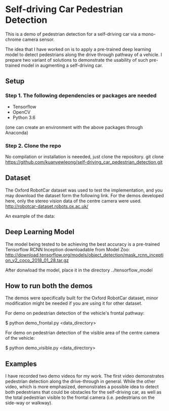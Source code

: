 # Self-driving Car Pedestrian Detection
This is a demo of pedestrian detection for a self-driving car via a mono-chrome camera sensor. 

The idea that I have worked on is to apply a pre-trained deep learning model to detect pedestrians along the drive through pathway of a vehicle. I prepare two variant of solutions to demonstrate the usability of such pre-trained model in augmenting a self-driving car.


## Setup
### Step 1. The following dependencies or packages are needed
- Tensorflow
- OpenCV
- Python 3.6 

(one can create an environment with the above packages through Anaconda)

### Step 2. Clone the repo
No compilation or installation is neeeded, just clone the repository.
git clone https://github.com/kuanyewleong/self-driving_car_pedestrian_detection.git


## Dataset
The Oxford RobotCar dataset was used to test the implementation, and you may download the dataset form the following link. For the demos developed here, only the stereo vision data of the centre camera were used.
http://robotcar-dataset.robots.ox.ac.uk/

An example of the data:



## Deep Learning Model
The model being tested to be achieving the best accuracy is a pre-trained Tensorflow RCNN Inception downloadable from Model Zoo: http://download.tensorflow.org/models/object_detection/mask_rcnn_inception_v2_coco_2018_01_28.tar.gz

After donwload the model, place it in the directory ../tensorflow_model


## How to run both the demos

The demos were specifically built for the Oxford RobotCar dataset, minor modification might be needed if you are using it for other dataset. 

For demo on pedestrian detection of the vehicle's frontal pathway:

$ python demo_frontal.py <data_directory>

For demo on pedestrian detection of the visible area of the centre camera of the vehicle:

$ python demo_visible.py <data_directory>



## Examples
I have recorded two demo videos for my work. The first video demonstrates pedestrian detection along the drive-through in general. While the other video, which is more emphasized, demonstrates a possible idea to detect both pedestrians that could be obstacles for the self-driving car, as well as the total pedestrian visible to the frontal camera (i.e. pedestrians on the side-way or walkway).
